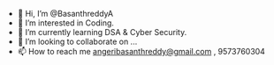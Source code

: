 - 👋 Hi, I’m @BasanthreddyA
- 👀 I’m interested in  Coding.
- 🌱 I’m currently learning DSA & Cyber Security.
- 💞️ I’m looking to collaborate on ...
- 📫 How to reach me angeribasanthreddy@gmail.com , 9573760304

<!---
BasanthreddyA/BasanthreddyA is a ✨ special ✨ repository because its `README.md` (this file) appears on your GitHub profile.
You can click the Preview link to take a look at your changes.
--->
